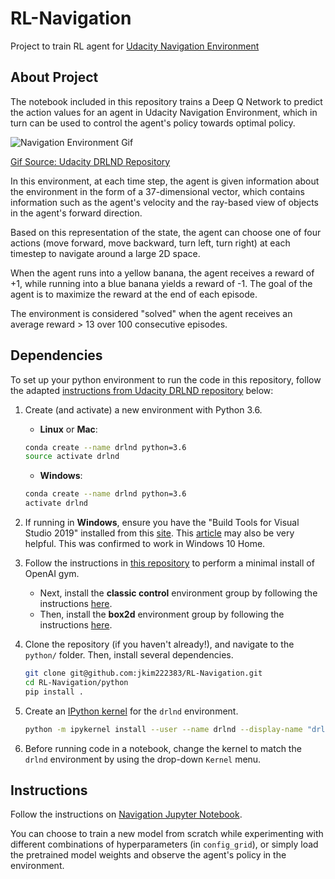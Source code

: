 # RL-Navigation

Project to train RL agent for [Udacity Navigation Environment](https://github.com/udacity/Value-based-methods/tree/main/p1_navigation)

## About Project

The notebook included in this repository trains a Deep Q Network to predict the action values for an agent in Udacity Navigation Environment, which in turn can be used to control the agent's policy towards optimal policy. 

![Navigation Environment Gif](udacity_navigation_env.gif)

[Gif Source: Udacity DRLND Repository](https://github.com/udacity/deep-reinforcement-learning/tree/master/p1_navigation)

In this environment, at each time step, the agent is given information about the environment in the form of a 37-dimensional vector, which contains information such as the agent's velocity and the ray-based view of objects in the agent's forward direction.

Based on this representation of the state, the agent can choose one of four actions (move forward, move backward, turn left, turn right) at each timestep to navigate around a large 2D space. 

When the agent runs into a yellow banana, the agent receives a reward of +1, while running into a blue banana yields a reward of -1. The goal of the agent is to maximize the reward at the end of each episode. 

The environment is considered "solved" when the agent receives an average reward > 13 over 100 consecutive episodes. 

## Dependencies

To set up your python environment to run the code in this repository, follow the adapted [instructions from Udacity DRLND repository](https://github.com/udacity/deep-reinforcement-learning) below:

1. Create (and activate) a new environment with Python 3.6.

	- __Linux__ or __Mac__: 
	```bash
	conda create --name drlnd python=3.6
	source activate drlnd
	```
	- __Windows__: 
	```bash
	conda create --name drlnd python=3.6 
	activate drlnd
	```
	
2. If running in **Windows**, ensure you have the "Build Tools for Visual Studio 2019" installed from this [site](https://visualstudio.microsoft.com/downloads/).  This [article](https://towardsdatascience.com/how-to-install-openai-gym-in-a-windows-environment-338969e24d30) may also be very helpful.  This was confirmed to work in Windows 10 Home.  

3. Follow the instructions in [this repository](https://github.com/openai/gym) to perform a minimal install of OpenAI gym.  
	- Next, install the **classic control** environment group by following the instructions [here](https://github.com/openai/gym#classic-control).
	- Then, install the **box2d** environment group by following the instructions [here](https://github.com/openai/gym#box2d).
	
4. Clone the repository (if you haven't already!), and navigate to the `python/` folder.  Then, install several dependencies.  
    ```bash
    git clone git@github.com:jkim222383/RL-Navigation.git
    cd RL-Navigation/python
    pip install .
    ```

5. Create an [IPython kernel](http://ipython.readthedocs.io/en/stable/install/kernel_install.html) for the `drlnd` environment.    
    ```bash
    python -m ipykernel install --user --name drlnd --display-name "drlnd"
    ```

6. Before running code in a notebook, change the kernel to match the `drlnd` environment by using the drop-down `Kernel` menu. 

## Instructions

Follow the instructions on [Navigation Jupyter Notebook](p1_navigation/Navigation.ipynb).

You can choose to train a new model from scratch while experimenting with different combinations of hyperparameters (in `config_grid`), or simply load the pretrained model weights and observe the agent's policy in the environment. 
